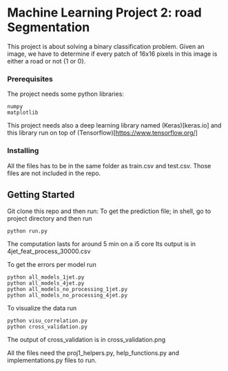 # Machine Learning Project 2: road Segmentation

This project is about solving a binary classification problem. Given an image, we have to determine if every patch of 16x16 pixels in this image is either a road or not {1 or 0}.

### Prerequisites

The project needs some python libraries:
```
numpy
matplotlib
```

This project needs also a deep learning library named (Keras)[keras.io] and this library run on top of (Tensorflow)[https://www.tensorflow.org/]

### Installing

All the files has to be in the same folder as train.csv and test.csv. Those files are not included in the repo.

## Getting Started

Git clone this repo and then run:
To get the prediction file; in shell, go to project directory and then run
```
python run.py
```
The computation lasts for around 5 min on a i5 core
Its output is in 4jet_feat_process_30000.csv

To get the errors per model run
```
python all_models_1jet.py
python all_models_4jet.py
python all_models_no_processing_1jet.py
python all_models_no_processing_4jet.py
```

To visualize the data run
```
python visu_correlation.py
python cross_validation.py
```
The output of cross_validation is in cross_validation.png

All the files need the proj1_helpers.py, help_functions.py and implementations.py files to run.


